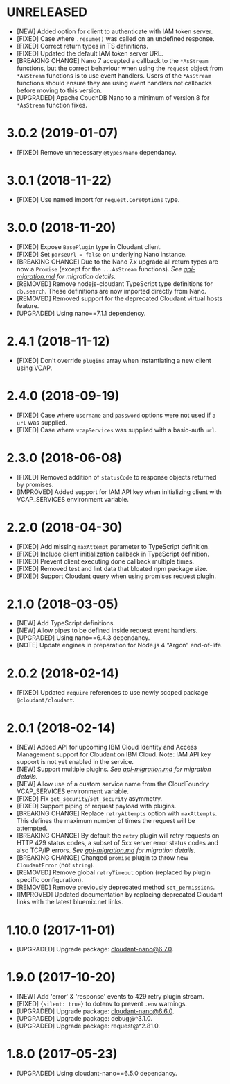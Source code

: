 # UNRELEASED
- [NEW] Added option for client to authenticate with IAM token server.
- [FIXED] Case where `.resume()` was called on an undefined response.
- [FIXED] Correct return types in TS definitions.
- [FIXED] Updated the default IAM token server URL.
- [BREAKING CHANGE] Nano 7 accepted a callback to the `*AsStream` functions, but
  the correct behaviour when using the `request` object from `*AsStream`
  functions is to use event handlers. Users of the `*AsStream` functions should
  ensure they are using event handlers not callbacks before moving to this
  version.
- [UPGRADED] Apache CouchDB Nano to a minimum of version 8 for `*AsStream`
  function fixes.

# 3.0.2 (2019-01-07)
- [FIXED] Remove unnecessary `@types/nano` dependancy.

# 3.0.1 (2018-11-22)
- [FIXED] Use named import for `request.CoreOptions` type.

# 3.0.0 (2018-11-20)
- [FIXED] Expose `BasePlugin` type in Cloudant client.
- [FIXED] Set `parseUrl = false` on underlying Nano instance.
- [BREAKING CHANGE] Due to the Nano 7.x upgrade all return types are now a
  `Promise` (except for the `...AsStream` functions). _See
  [api-migration.md](https://github.com/cloudant/nodejs-cloudant/blob/master/api-migration.md#2x--3x)
  for migration details._
- [REMOVED] Remove nodejs-cloudant TypeScript type definitions for
  `db.search`. These definitions are now imported directly from Nano.
- [REMOVED] Removed support for the deprecated Cloudant virtual hosts feature.
- [UPGRADED] Using nano==7.1.1 dependency.

# 2.4.1 (2018-11-12)
- [FIXED] Don't override `plugins` array when instantiating a new client using VCAP.

# 2.4.0 (2018-09-19)
- [FIXED] Case where `username` and `password` options were not used if a `url` was supplied.
- [FIXED] Case where `vcapServices` was supplied with a basic-auth `url`.

# 2.3.0 (2018-06-08)
- [FIXED] Removed addition of `statusCode` to response objects returned by promises.
- [IMPROVED] Added support for IAM API key when initializing client with VCAP_SERVICES environment variable.

# 2.2.0 (2018-04-30)
- [FIXED] Add missing `maxAttempt` parameter to TypeScript definition.
- [FIXED] Include client initialization callback in TypeScript definition.
- [FIXED] Prevent client executing done callback multiple times.
- [FIXED] Removed test and lint data that bloated npm package size.
- [FIXED] Support Cloudant query when using promises request plugin.

# 2.1.0 (2018-03-05)
- [NEW] Add TypeScript definitions.
- [NEW] Allow pipes to be defined inside request event handlers.
- [UPGRADED] Using nano==6.4.3 dependancy.
- [NOTE] Update engines in preparation for Node.js 4 “Argon” end-of-life.

# 2.0.2 (2018-02-14)
- [FIXED] Updated `require` references to use newly scoped package
  `@cloudant/cloudant`.

# 2.0.1 (2018-02-14)
- [NEW] Added API for upcoming IBM Cloud Identity and Access Management support
  for Cloudant on IBM Cloud. Note: IAM API key support is not yet enabled in the
  service.
- [NEW] Support multiple plugins.
  _See [api-migration.md](https://github.com/cloudant/nodejs-cloudant/blob/master/api-migration.md)
  for migration details._
- [NEW] Allow use of a custom service name from the CloudFoundry VCAP_SERVICES
  environment variable.
- [FIXED] Fix `get_security`/`set_security` asymmetry.
- [FIXED] Support piping of request payload with plugins.
- [BREAKING CHANGE] Replace `retryAttempts` option with `maxAttempts`. This
  defines the maximum number of times the request will be attempted.
- [BREAKING CHANGE] By default the `retry` plugin will retry requests on HTTP
  429 status codes, a subset of 5xx server error status codes and also TCP/IP
  errors.
  _See [api-migration.md](https://github.com/cloudant/nodejs-cloudant/blob/master/api-migration.md)
  for migration details._
- [BREAKING CHANGE] Changed `promise` plugin to throw new `CloudantError` (not
  `string`).
- [REMOVED] Remove global `retryTimeout` option (replaced by plugin specific
  configuration).
- [REMOVED] Remove previously deprecated method `set_permissions`.
- [IMPROVED] Updated documentation by replacing deprecated Cloudant links with
  the latest bluemix.net links.

# 1.10.0 (2017-11-01)
- [UPGRADED] Upgrade package: cloudant-nano@6.7.0.

# 1.9.0 (2017-10-20)
- [NEW] Add 'error' & 'response' events to 429 retry plugin stream.
- [FIXED] `{silent: true}` to dotenv to prevent `.env` warnings.
- [UPGRADED] Upgrade package: cloudant-nano@6.6.0.
- [UPGRADED] Upgrade package: debug@^3.1.0.
- [UPGRADED] Upgrade package: request@^2.81.0.

# 1.8.0 (2017-05-23)
- [UPGRADED] Using cloudant-nano==6.5.0 dependancy.
